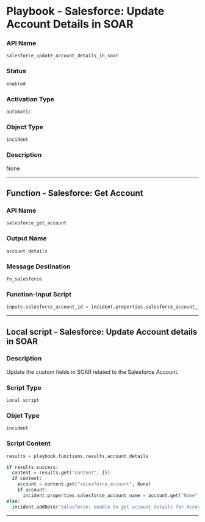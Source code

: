 <!--
    DO NOT MANUALLY EDIT THIS FILE
    THIS FILE IS AUTOMATICALLY GENERATED WITH resilient-sdk codegen
    Generated with resilient-sdk v49.1.51
-->

# Playbook - Salesforce: Update Account Details in SOAR

### API Name
`salesforce_update_account_details_in_soar`

### Status
`enabled`

### Activation Type
`automatic`

### Object Type
`incident`

### Description
None


---
## Function - Salesforce: Get Account

### API Name
`salesforce_get_account`

### Output Name
`account_details`

### Message Destination
`fn_salesforce`

### Function-Input Script
```python
inputs.salesforce_account_id = incident.properties.salesforce_account_id
```

---

## Local script - Salesforce: Update Account details in SOAR

### Description
Update the custom fields in SOAR related to the Salesforce Account.

### Script Type
`Local script`

### Objet Type
`incident`

### Script Content
```python
results = playbook.functions.results.account_details

if results.success:
  content = results.get("content", {})
  if content:
    account = content.get("salesforce_account", None)
    if account:
      incident.properties.salesforce_account_name = account.get("Name", None)
else:
  incident.addNote("Salesforce: unable to get account details for Account Id ")
```

---
